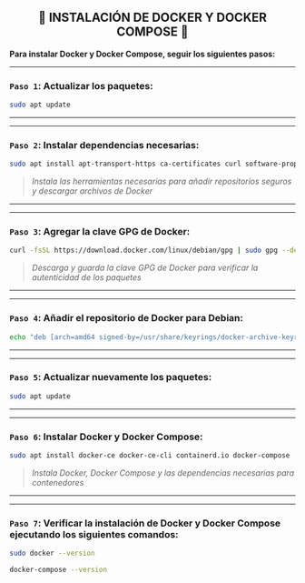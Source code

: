 <h2 align="center"> 🐳 INSTALACIÓN DE DOCKER Y DOCKER COMPOSE 🐳 </h2>

**Para instalar Docker y Docker Compose, seguir los siguientes pasos:**

---

### `Paso 1`: Actualizar los paquetes:

```bash
sudo apt update
```

---

---

### `Paso 2`: Instalar dependencias necesarias:

```bash
sudo apt install apt-transport-https ca-certificates curl software-properties-common
```

> *Instala las herramientas necesarias para añadir repositorios seguros y descargar archivos de Docker*

---

---

### `Paso 3`: Agregar la clave GPG de Docker:

```bash
curl -fsSL https://download.docker.com/linux/debian/gpg | sudo gpg --dearmor -o /usr/share/keyrings/docker-archive-keyring.gpg
```

> *Descarga y guarda la clave GPG de Docker para verificar la autenticidad de los paquetes*

---

---

### `Paso 4`: Añadir el repositorio de Docker para Debian:

```bash
echo "deb [arch=amd64 signed-by=/usr/share/keyrings/docker-archive-keyring.gpg] https://download.docker.com/linux/debian $(lsb_release -cs) stable" | sudo tee /etc/apt/sources.list.d/docker.list > /dev/null
```

---

---

### `Paso 5`: Actualizar nuevamente los paquetes:

```bash
sudo apt update
```

---

---

### `Paso 6`: Instalar Docker y Docker Compose:

```bash
sudo apt install docker-ce docker-ce-cli containerd.io docker-compose
```

> *Instala Docker, Docker Compose y las dependencias necesarias para contenedores*

---

---

### `Paso 7`: Verificar la instalación de Docker y Docker Compose ejecutando los siguientes comandos:

```bash
sudo docker --version
```

```bash
docker-compose --version
```
